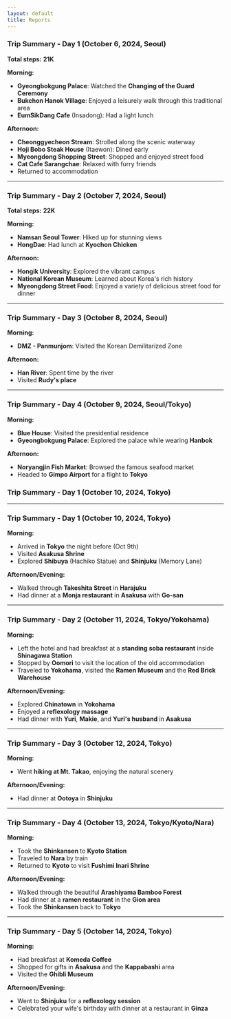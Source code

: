```yaml
---
layout: default
title: Reports
---
```

### **Trip Summary - Day 1 (October 6, 2024, Seoul)**  
**Total steps:** **21K**

**Morning:**  
- **Gyeongbokgung Palace**: Watched the **Changing of the Guard Ceremony**  
- **Bukchon Hanok Village**: Enjoyed a leisurely walk through this traditional area  
- **EumSikDang Cafe** (Insadong): Had a light lunch  

**Afternoon:**  
- **Cheonggyecheon Stream**: Strolled along the scenic waterway  
- **Hoji Bobo Steak House** (Itaewon): Dined early  
- **Myeongdong Shopping Street**: Shopped and enjoyed street food  
- **Cat Cafe Sarangchae**: Relaxed with furry friends  
- Returned to accommodation  

---

### **Trip Summary - Day 2 (October 7, 2024, Seoul)**  
**Total steps:** **22K**

**Morning:**  
- **Namsan Seoul Tower**: Hiked up for stunning views  
- **HongDae**: Had lunch at **Kyochon Chicken**  

**Afternoon:**  
- **Hongik University**: Explored the vibrant campus  
- **National Korean Museum**: Learned about Korea's rich history  
- **Myeongdong Street Food**: Enjoyed a variety of delicious street food for dinner

---

### **Trip Summary - Day 3 (October 8, 2024, Seoul)**

**Morning:**  
- **DMZ - Panmunjom**: Visited the Korean Demilitarized Zone  

**Afternoon:**  
- **Han River**: Spent time by the river  
- Visited **Rudy's place**  

---

### **Trip Summary - Day 4 (October 9, 2024, Seoul/Tokyo)**

**Morning:**  
- **Blue House**: Visited the presidential residence  
- **Gyeongbokgung Palace**: Explored the palace while wearing **Hanbok**  

**Afternoon:**  
- **Noryangjin Fish Market**: Browsed the famous seafood market  
- Headed to **Gimpo Airport** for a flight to **Tokyo**

### **Trip Summary - Day 1 (October 10, 2024, Tokyo)**

---

### **Trip Summary - Day 1 (October 10, 2024, Tokyo)**

**Morning:**  
- Arrived in **Tokyo** the night before (Oct 9th)  
- Visited **Asakusa Shrine**  
- Explored **Shibuya** (Hachiko Statue) and **Shinjuku** (Memory Lane)  

**Afternoon/Evening:**  
- Walked through **Takeshita Street** in **Harajuku**  
- Had dinner at a **Monja restaurant** in **Asakusa** with **Go-san**

--- 

### **Trip Summary - Day 2 (October 11, 2024, Tokyo/Yokohama)**

**Morning:**  
- Left the hotel and had breakfast at a **standing soba restaurant** inside **Shinagawa Station**  
- Stopped by **Oomori** to visit the location of the old accommodation  
- Traveled to **Yokohama**, visited the **Ramen Museum** and the **Red Brick Warehouse**  

**Afternoon/Evening:**  
- Explored **Chinatown** in **Yokohama**  
- Enjoyed a **reflexology massage**  
- Had dinner with **Yuri**, **Makie**, and **Yuri's husband** in **Asakusa**

---
### **Trip Summary - Day 3 (October 12, 2024, Tokyo)**

**Morning:**  
- Went **hiking at Mt. Takao**, enjoying the natural scenery  

**Afternoon/Evening:**  
- Had dinner at **Ootoya** in **Shinjuku**

---
### **Trip Summary - Day 4 (October 13, 2024, Tokyo/Kyoto/Nara)**

**Morning:**  
- Took the **Shinkansen** to **Kyoto Station**  
- Traveled to **Nara** by train  
- Returned to **Kyoto** to visit **Fushimi Inari Shrine**  

**Afternoon/Evening:**  
- Walked through the beautiful **Arashiyama Bamboo Forest**  
- Had dinner at a **ramen restaurant** in the **Gion area**  
- Took the **Shinkansen** back to **Tokyo**

---
### **Trip Summary - Day 5 (October 14, 2024, Tokyo)**

**Morning:**  
- Had breakfast at **Komeda Coffee**  
- Shopped for gifts in **Asakusa** and the **Kappabashi** area  
- Visited the **Ghibli Museum**  

**Afternoon/Evening:**  
- Went to **Shinjuku** for a **reflexology session**  
- Celebrated your wife's birthday with dinner at a restaurant in **Ginza**

